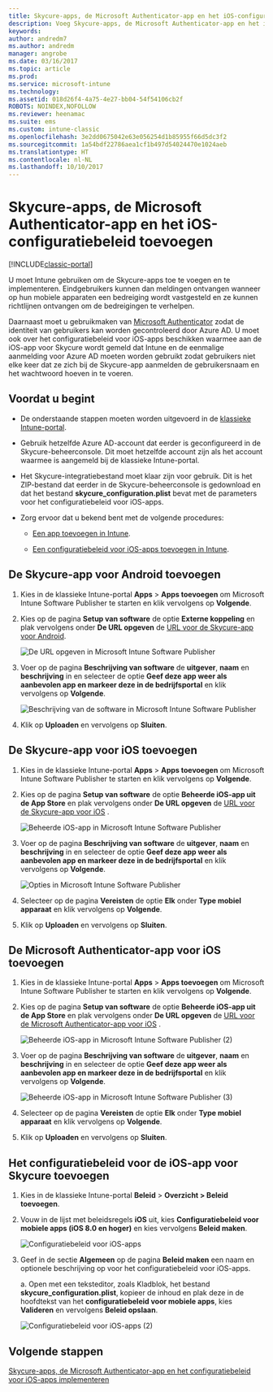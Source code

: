 ```yaml
---
title: Skycure-apps, de Microsoft Authenticator-app en het iOS-configuratiebeleid toevoegen
description: Voeg Skycure-apps, de Microsoft Authenticator-app en het iOS-configuratiebeleid toe in de klassieke Intune-portal.
keywords: 
author: andredm7
ms.author: andredm
manager: angrobe
ms.date: 03/16/2017
ms.topic: article
ms.prod: 
ms.service: microsoft-intune
ms.technology: 
ms.assetid: 018d26f4-4a75-4e27-bb04-54f54106cb2f
ROBOTS: NOINDEX,NOFOLLOW
ms.reviewer: heenamac
ms.suite: ems
ms.custom: intune-classic
ms.openlocfilehash: 3e2dd0675042e63e056254d1b85955f66d5dc3f2
ms.sourcegitcommit: 1a54bdf22786aea1cf1b497d54024470e1024aeb
ms.translationtype: HT
ms.contentlocale: nl-NL
ms.lasthandoff: 10/10/2017
---
```

# <a name="add-skycure-apps-microsoft-authenticator-app-and-ios-configuration-policy"></a>Skycure-apps, de Microsoft Authenticator-app en het iOS-configuratiebeleid toevoegen

[!INCLUDE[classic-portal](../includes/classic-portal.md)]

U moet Intune gebruiken om de Skycure-apps toe te voegen en te implementeren. Eindgebruikers kunnen dan meldingen ontvangen wanneer op hun mobiele apparaten een bedreiging wordt vastgesteld en ze kunnen richtlijnen ontvangen om de bedreigingen te verhelpen.

Daarnaast moet u gebruikmaken van [Microsoft Authenticator](https://docs.microsoft.com/azure/multi-factor-authentication/end-user/microsoft-authenticator-app-how-to) zodat de identiteit van gebruikers kan worden gecontroleerd door Azure AD. U moet ook over het configuratiebeleid voor iOS-apps beschikken waarmee aan de iOS-app voor Skycure wordt gemeld dat Intune en de eenmalige aanmelding voor Azure AD moeten worden gebruikt zodat gebruikers niet elke keer dat ze zich bij de Skycure-app aanmelden de gebruikersnaam en het wachtwoord hoeven in te voeren.

## <a name="before-you-begin"></a>Voordat u begint

-   De onderstaande stappen moeten worden uitgevoerd in de [klassieke Intune-portal](https://manage.microsoft.com/).

-   Gebruik hetzelfde Azure AD-account dat eerder is geconfigureerd in de Skycure-beheerconsole. Dit moet hetzelfde account zijn als het account waarmee is aangemeld bij de klassieke Intune-portal.

-   Het Skycure-integratiebestand moet klaar zijn voor gebruik. Dit is het ZIP-bestand dat eerder in de Skycure-beheerconsole is gedownload en dat het bestand **skycure\_configuration.plist** bevat met de parameters voor het configuratiebeleid voor iOS-apps.

-   Zorg ervoor dat u bekend bent met de volgende procedures:

    -   [Een app toevoegen in Intune](/intune-classic/deploy-use/add-apps).

    -   [Een configuratiebeleid voor iOS-apps toevoegen in Intune](/intune-classic/deploy-use/configure-ios-apps-with-mobile-app-configuration-policies-in-microsoft-intune).

## <a name="to-add-the-skycure-app-for-android"></a>De Skycure-app voor Android toevoegen

1.  Kies in de klassieke Intune-portal **Apps** &gt; **Apps toevoegen** om Microsoft Intune Software Publisher te starten en klik vervolgens op **Volgende**.

2.  Kies op de pagina **Setup van software** de optie **Externe koppeling** en plak vervolgens onder **De URL opgeven** de [URL voor de Skycure-app voor Android](https://play.google.com/store/apps/details?id=com.skycure.skycure).

    ![De URL opgeven in Microsoft Intune Software Publisher](../media/mtp/skycure-add-apps-1.png)

3.  Voer op de pagina **Beschrijving van software** de **uitgever**, **naam** en **beschrijving** in en selecteer de optie **Geef deze app weer als aanbevolen app en markeer deze in de bedrijfsportal** en klik vervolgens op **Volgende**.

    ![Beschrijving van de software in Microsoft Intune Software Publisher](../media/mtp/skycure-add-apps-2.png)

4.  Klik op **Uploaden** en vervolgens op **Sluiten**.

## <a name="to-add-the-skycure-app-for-ios"></a>De Skycure-app voor iOS toevoegen

1.  Kies in de klassieke Intune-portal **Apps** &gt; **Apps toevoegen** om Microsoft Intune Software Publisher te starten en klik vervolgens op **Volgende**.

2.  Kies op de pagina **Setup van software** de optie **Beheerde iOS-app uit de App Store** en plak vervolgens onder **De URL opgeven** de [URL voor de Skycure-app voor iOS](https://itunes.apple.com/us/app/skycure/id695620821?mt=8) .

    ![Beheerde iOS-app in Microsoft Intune Software Publisher](../media/mtp/skycure-add-apps-3.png)

3.  Voer op de pagina **Beschrijving van software** de **uitgever**, **naam** en **beschrijving** in en selecteer de optie **Geef deze app weer als aanbevolen app en markeer deze in de bedrijfsportal** en klik vervolgens op **Volgende**.

    ![Opties in Microsoft Intune Software Publisher](../media/mtp/skycure-add-apps-4.png)

4.  Selecteer op de pagina **Vereisten** de optie **Elk** onder **Type mobiel apparaat** en klik vervolgens op **Volgende**.

5.  Klik op **Uploaden** en vervolgens op **Sluiten**.

## <a name="to-add-the-microsoft-authenticator-app-for-ios"></a>De Microsoft Authenticator-app voor iOS toevoegen

1.  Kies in de klassieke Intune-portal **Apps** &gt; **Apps toevoegen** om Microsoft Intune Software Publisher te starten en klik vervolgens op **Volgende**.

2.  Kies op de pagina **Setup van software** de optie **Beheerde iOS-app uit de App Store** en plak vervolgens onder **De URL opgeven** de [URL voor de Microsoft Authenticator-app voor iOS](https://itunes.apple.com/us/app/microsoft-authenticator/id983156458?mt=8) .

    ![Beheerde iOS-app in Microsoft Intune Software Publisher (2)](../media/mtp/skycure-add-apps-5.png)

3.  Voer op de pagina **Beschrijving van software** de **uitgever**, **naam** en **beschrijving** in en selecteer de optie **Geef deze app weer als aanbevolen app en markeer deze in de bedrijfsportal** en klik vervolgens op **Volgende**.

    ![Beheerde iOS-app in Microsoft Intune Software Publisher (3)](../media/mtp/skycure-add-apps-6.png)

4.  Selecteer op de pagina **Vereisten** de optie **Elk** onder **Type mobiel apparaat** en klik vervolgens op **Volgende**.

5.  Klik op **Uploaden** en vervolgens op **Sluiten**.

## <a name="to-add-the-skycure-ios-app-configuration-policy"></a>Het configuratiebeleid voor de iOS-app voor Skycure toevoegen

1.  Kies in de klassieke Intune-portal **Beleid** &gt; **Overzicht &gt; Beleid toevoegen**.

2.  Vouw in de lijst met beleidsregels **iOS** uit, kies **Configuratiebeleid voor mobiele apps (iOS 8.0 en hoger)** en kies vervolgens **Beleid maken**.

    ![Configuratiebeleid voor iOS-apps](../media/mtp/skycure-add-apps-7.png)

3.  Geef in de sectie **Algemeen** op de pagina **Beleid maken** een naam en optionele beschrijving op voor het configuratiebeleid voor iOS-apps.

    a.  Open met een teksteditor, zoals Kladblok, het bestand **skycure\_configuration.plist**, kopieer de inhoud en plak deze in de hoofdtekst van het **configuratiebeleid voor mobiele apps**, kies **Valideren** en vervolgens **Beleid opslaan**.

       ![Configuratiebeleid voor iOS-apps (2)](../media/mtp/skycure-add-apps-8.png)

## <a name="next-steps"></a>Volgende stappen

[Skycure-apps, de Microsoft Authenticator-app en het configuratiebeleid voor iOS-apps implementeren](/intune-classic/deploy-use/deploy-skycure-apps-microsoft-authenticator-app-and-ios-app-configuration-policy)
